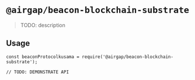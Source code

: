 # `@airgap/beacon-blockchain-substrate`

> TODO: description

## Usage

```
const beaconProtocolkusama = require('@airgap/beacon-blockchain-substrate');

// TODO: DEMONSTRATE API
```
